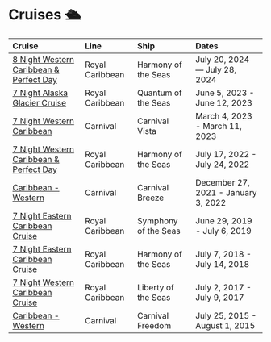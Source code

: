 # Cruises 🛳

| Cruise                                                                          | Line            | Ship                 | Dates                               |
| :------------------------------------------------------------------------------ | :-------------- | :------------------- | :---------------------------------- |
| [8 Night Western Caribbean & Perfect Day](itineraries/07-20-2024_07-28-2024.md) | Royal Caribbean | Harmony of the Seas  | July 20, 2024 — July 28, 2024       |
| [7 Night Alaska Glacier Cruise](itineraries/06-05-2023_06-12-2023.md)           | Royal Caribbean | Quantum of the Seas  | June 5, 2023 - June 12, 2023        |
| [7 Night Western Caribbean](itineraries/03-04-2023_03-11-2023.md)               | Carnival        | Carnival Vista       | March 4, 2023 - March 11, 2023      |
| [7 Night Western Caribbean & Perfect Day](itineraries/07-17-2022_07-24-2022.md) | Royal Caribbean | Harmony of the Seas  | July 17, 2022 - July 24, 2022       |
| [Caribbean - Western](itineraries/12-27-2021_01-03-2022.md)                     | Carnival        | Carnival Breeze      | December 27, 2021 - January 3, 2022 |
| [7 Night Eastern Caribbean Cruise](itineraries/06-29-2019_07-06-2019.md)        | Royal Caribbean | Symphony of the Seas | June 29, 2019 - July 6, 2019        |
| [7 Night Eastern Caribbean Cruise](itineraries/07-07-2018_07-14-2018.md)        | Royal Caribbean | Harmony of the Seas  | July 7, 2018 - July 14, 2018        |
| [7 Night Western Caribbean Cruise](itineraries/07-02-2017_07-09-2017.md)        | Royal Caribbean | Liberty of the Seas  | July 2, 2017 - July 9, 2017         |
| [Caribbean - Western](itineraries/07-25-2015_08-01-2015.md)                     | Carnival        | Carnival Freedom     | July 25, 2015 - August 1, 2015      |
